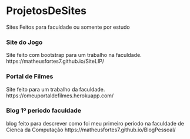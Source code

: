 # ProjetosDeSites
Sites Feitos para faculdade ou somente por estudo

<h3>Site do Jogo</h3>
Site feito com bootstrap para um trabalho na faculdade.
https://matheusfortes7.github.io/SiteLIP/

<h3>Portal de Filmes</h3>
Site feito para um trabalho da faculdade.
https://omeuportaldefilmes.herokuapp.com/

<h3>Blog 1º periodo faculdade</h3>
blog feito para descrever como foi meu primeiro período na faculdade de Cienca da Computação
https://matheusfortes7.github.io/BlogPessoal/
